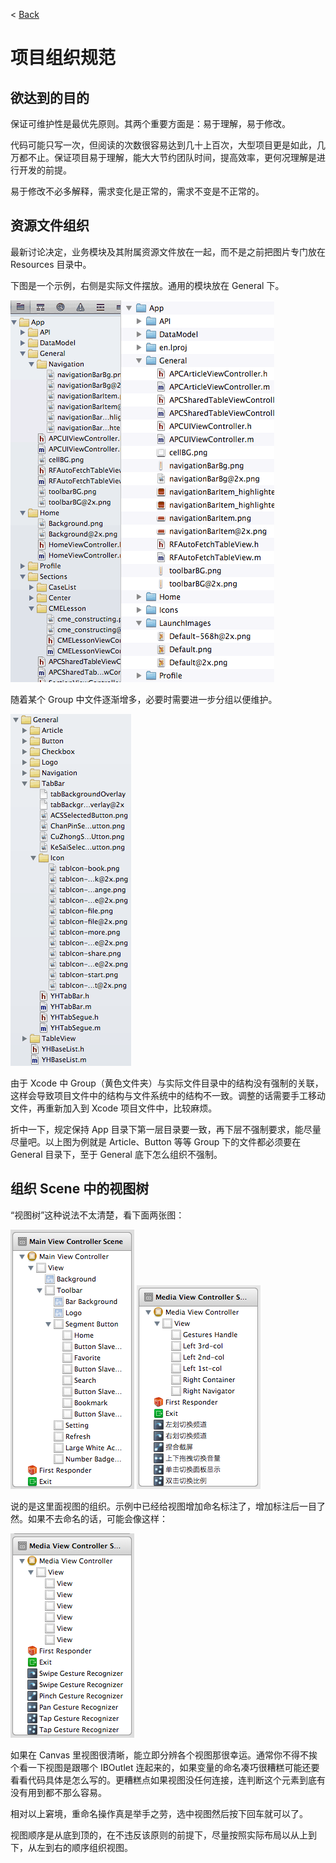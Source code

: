 < [Back](README.md)

项目组织规范
========

欲达到的目的
----
保证可维护性是最优先原则。其两个重要方面是：易于理解，易于修改。

代码可能只写一次，但阅读的次数很容易达到几十上百次，大型项目更是如此，几万都不止。保证项目易于理解，能大大节约团队时间，提高效率，更何况理解是进行开发的前提。

易于修改不必多解释，需求变化是正常的，需求不变是不正常的。


资源文件组织
----
最新讨论决定，业务模块及其附属资源文件放在一起，而不是之前把图片专门放在 Resources 目录中。

下图是一个示例，右侧是实际文件摆放。通用的模块放在 General 下。

![资源文件组织示例](image/resource_file_organization.png)

随着某个 Group 中文件逐渐增多，必要时需要进一步分组以便维护。

![进一步分组示例](image/resource_file_organization_regroup.png)

由于 Xcode 中 Group（黄色文件夹）与实际文件目录中的结构没有强制的关联，这样会导致项目文件中的结构与文件系统中的结构不一致。调整的话需要手工移动文件，再重新加入到 Xcode 项目文件中，比较麻烦。

折中一下，规定保持 App 目录下第一层目录要一致，再下层不强制要求，能尽量尽量吧。以上图为例就是 Article、Button 等等 Group 下的文件都必须要在 General 目录下，至于 General 底下怎么组织不强制。

组织 Scene 中的视图树
----
“视图树”这种说法不太清楚，看下面两张图：

![Good example 2](image/SetViewsLabelInStoryboard2.png)
![Good example 1](image/SetViewsLabelInStoryboard1.png)

说的是这里面视图的组织。示例中已经给视图增加命名标注了，增加标注后一目了然。如果不去命名的话，可能会像这样：

![Bad example](image/SetViewsLabelInStoryboardNegativeCase.png)

如果在 Canvas 里视图很清晰，能立即分辨各个视图那很幸运。通常你不得不挨个看一下视图是跟哪个 IBOutlet 连起来的，如果变量的命名凑巧很糟糕可能还要看看代码具体是怎么写的。更糟糕点如果视图没任何连接，连判断这个元素到底有没有用到都不那么容易。

相对以上窘境，重命名操作真是举手之劳，选中视图然后按下回车就可以了。

视图顺序是从底到顶的，在不违反该原则的前提下，尽量按照实际布局以从上到下，从左到右的顺序组织视图。

